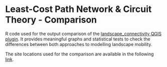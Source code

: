 # Least-Cost Path Network & Circuit Theory - Comparison
R code used for the output comparison of the <a href="https://github.com/gdomrib/landscape_connectivity"> landscape_connectivity QGIS plugin</a>. It provides meaningful graphs and statistical tests to check the differences between both approaches to modelling landscape mobility.


The site locations used for the comparison are available in the following <a href="https://github.com/xrubio/models/blob/master/changesLBA_EIA/data.csv">link</a>.
